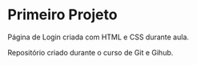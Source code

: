 # Primeiro Projeto
 Página de Login criada com HTML e CSS durante aula.

 Repositório criado durante o curso de Git e Gihub.
